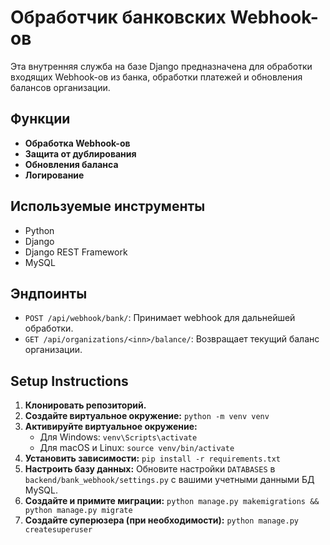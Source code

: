 # Обработчик банковских Webhook-ов


Эта внутренняя служба на базе Django предназначена для обработки входящих Webhook-ов из банка, обработки платежей и обновления балансов организации.

## Функции

- **Обработка Webhook-ов**
- **Защита от дублирования**
- **Обновления баланса**
- **Логирование**

## Используемые инструменты

- Python
- Django
- Django REST Framework
- MySQL

## Эндпоинты

- `POST /api/webhook/bank/`: Принимает webhook для дальнейшей обработки.
- `GET /api/organizations/<inn>/balance/`: Возвращает текущий баланс организации.


## Setup Instructions

1.  **Клонировать репозиторий.**
2.  **Создайте виртуальное окружение:** `python -m venv venv`
3.  **Активируйте виртуальное окружение:**
    -   Для Windows: `venv\Scripts\activate`
    -   Для macOS и Linux: `source venv/bin/activate`
4.  **Установить зависимости:** `pip install -r requirements.txt`
5.  **Настроить базу данных:** Обновите настройки `DATABASES` в `backend/bank_webhook/settings.py` с вашими учетными данными БД MySQL.
6.  **Создайте и примите миграции:** `python manage.py makemigrations && python manage.py migrate`
7.  **Создайте суперюзера (при необходимости):** `python manage.py createsuperuser`